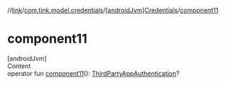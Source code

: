 //[link](../../index.md)/[com.tink.model.credentials](../index.md)/[[androidJvm]Credentials](index.md)/[component11](component11.md)



# component11  
[androidJvm]  
Content  
operator fun [component11](component11.md)(): [ThirdPartyAppAuthentication](../../com.tink.model.authentication/[android-jvm]-third-party-app-authentication/index.md)?  



